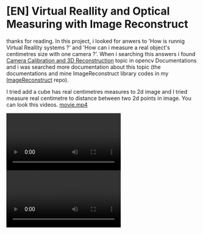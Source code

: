 # [EN] Virtual Reallity and Optical Measuring with Image Reconstruct
thanks for reading. In this project, i looked for anwers to 'How is runnig Virtual Reallity systems ?' and 'How can i measure a real object's centimetres size with one camera ?'. When i searching this answers i found <a href="https://docs.opencv.org/4.x/d9/d0c/group__calib3d.html">Camera Calibration and 3D Reconstruction</a> topic in opencv Documentations and i was searched more documentation about this topic (the documentations and mine ImageReconstruct library codes in my  <a href="https://github.com/umutkaanbaser/imagereconstruct">ImageReconstruct</a> repo). 


I tried add a cube has real centimetres measures to 2d image and I tried measure real centimetre to distance between two 2d points in image. You can look this videos.
[movie.mp4](https://github.com/umutkaanbaser/virtualreallityandopticalmeasuring/blob/main/videos/opticalMeasure.mp4)
<div style="float:left">
  <div>
      <video controls autoplay>
        <source src="https://github.com/umutkaanbaser/virtualreallityandopticalmeasuring/blob/main/videos/visualreallityObject.mp4" type="video/mp4">
      </video>
  </div>
 <div>
      <video  controls autoplay>
        <source src="https://github.com/umutkaanbaser/virtualreallityandopticalmeasuring/blob/main/videos/opticalMeasure.mp4" type="video/mp4">
      </video>
  </div>
</div>

